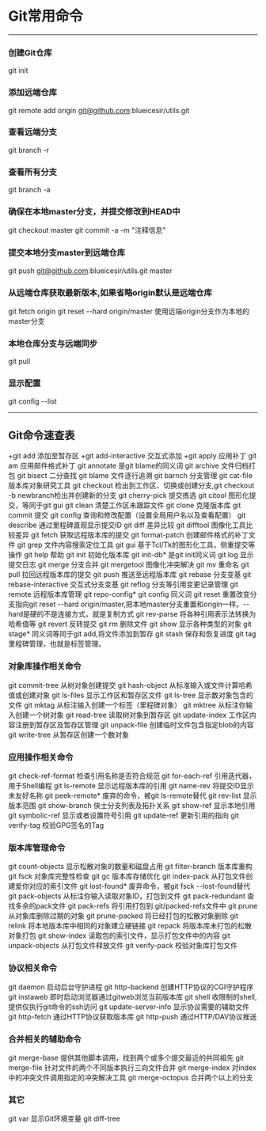 # Git常用命令
---
### 创建Git仓库
git init

### 添加远端仓库
git remote add origin git@github.com:blueicesir/utils.git

### 查看远端分支
git branch -r

### 查看所有分支
git branch -a


### 确保在本地master分支，并提交修改到HEAD中
git checkout master
git commit -a -m "注释信息"

### 提交本地分支master到远端仓库
git push git@github.com:blueicesir/utils.git master

### 从远端仓库获取最新版本,如果省略origin默认是远端仓库
git fetch origin
git reset --hard origin/master 使用远端origin分支作为本地的master分支

### 本地仓库分支与远端同步
git pull


### 显示配置
git config --list

---

Git命令速查表
---
+git add 添加至暂存区
+git add-interactive 交互式添加
+git apply 应用补丁
git am 应用邮件格式补丁
git annotate 是git blame的同义词
git archive 文件归档打包
git bisect 二分查找
git blame 文件逐行追溯
git barnch 分支管理
git cat-file 版本库对象研究工具
git checkout 检出到工作区、切换或创建分支,git checkout -b newbranch检出并创建新的分支
git cherry-pick 提交拣选
git citool 图形化提交，等同于git gui
git clean 清楚工作区未跟踪文件
git clone 克隆版本库
git commit 提交
git config 查询和修改配置（设置全局用户名以及查看配置）
git describe 通过里程碑直观显示提交ID
git diff 差异比较
git difftool 图像化工具比较差异
git fetch 获取远程版本库的提交
git format-patch 创建邮件格式的补丁文件
git grep 文件内容搜索定位工具
git gui 基于Tcl/Tk的图形化工具，侧重提交等操作
git help 帮助
git init 初始化版本库
git init-db* 是git init同义词
git log 显示提交日志
git merge 分支合并
git mergetool 图像化冲突解决
git mv 重命名
git pull 拉回远程版本库的提交
git push 推送至远程版本库
git rebase 分支变基
git rebase-interactive 交互式分支变基
git reflog 分支等引用变更记录管理
git remote 远程版本库管理
git repo-config* git config 同义词
git reset 重置改变分支指向git reset --hard origin/master,把本地master分支重置和origin一样。--hard是硬的不是连接方式，就是复制方式
git rev-parse 将各种引用表示法转换为哈希值等
git revert 反转提交
git rm 删除文件
git show 显示各种类型的对象
git stage* 同义词等同于git add,将文件添加到暂存
git stash 保存和恢复进度
git tag 里程碑管理，也就是标签管理。

### 对象库操作相关命令
git commit-tree 从树对象创建提交
git hash-object 从标准输入或文件计算哈希值或创建对象
git ls-files 显示工作区和暂存区文件
git ls-tree 显示数对象包含的文件
git mktag 从标注输入创建一个标签（里程碑对象）
git mktree 从标注你输入创建一个树对象
git read-tree 读取树对象到暂存区
git update-index 工作区内容注册到暂存区及暂存区管理
git unpack-file 创建临时文件包含指定blob的内容
git write-tree 从暂存区创建一个数对象

### 应用操作相关命令
git check-ref-format 检查引用名称是否符合规范
git for-each-ref 引用迭代器，用于Shell编程
git ls-remote 显示远程版本库的引用
git name-rev 将提交ID显示未友好名称
git peek-remote* 废弃的命令，被git ls-remote替代
git rev-list 显示版本范围
git show-branch 侠士分支列表及拓扑关系
git show-ref 显示本地引用
git symbolic-ref 显示或者设置符号引用
git update-ref 更新引用的指向
git verify-tag 校验GPG签名的Tag

### 版本库管理命令
git count-objects 显示松散对象的数量和磁盘占用
git filter-branch 版本库重构
git fsck 对象库完整性检查
git gc 版本库存储优化
git index-pack 从打包文件创建爱你对应的索引文件
git lost-found* 废弃命令，被git fsck --lost-found替代
git pack-objects 从标注你输入读取对象ID，打包到文件
git pack-redundant 查找多余的pack文件
git pack-refs 将引用打包到.git/packed-refs文件中
git prune 从对象库删除过期的对象
git prune-packed 将已经打包的松散对象删除
git relink 将本地版本库中相同的对象建立硬链接
git repack 将版本库未打包的松散对象打包
git show-index 读取包的索引文件，显示打包文件中的内容
git unpack-objects 从打包文件释放文件
git verify-pack 校验对象库打包文件

### 协议相关命令
git daemon 启动后台守护进程
git http-backend 创建HTTP协议的CGI守护程序
git instaweb 即时启动浏览器通过gitweb浏览当前版本库
git shell 收限制的shell,提供仅执行git命令的ssh访问
git update-server-info 显示协议需要的辅助文件
git http-fetch 通过HTTP协议获取版本库
git http-push 通过HTTP/DAV协议推送


### 合并相关的辅助命令
git merge-base 提供其他脚本调用，找到两个或多个提交最近的共同祖先
git merge-file 针对文件的两个不同版本执行三向文件合并
git merge-index 对index中的冲突文件调用指定的冲突解决工具
git merge-octopus 合并两个以上的分支

### 其它
git var 显示Git环境变量
git diff-tree

